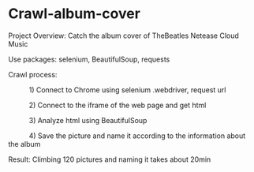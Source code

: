 # Crawl-album-cover
Project Overview: Catch the album cover of TheBeatles Netease Cloud Music  

Use packages: selenium, BeautifulSoup, requests  

Crawl process:   

&emsp;&emsp;&emsp;1) Connect to Chrome using selenium .webdriver, request url  

&emsp;&emsp;&emsp;2) Connect to the iframe of the web page and get html  

&emsp;&emsp;&emsp;3) Analyze html using BeautifulSoup  

&emsp;&emsp;&emsp;4) Save the picture and name it according to the information about the album  

Result: Climbing 120 pictures and naming it takes about 20min
